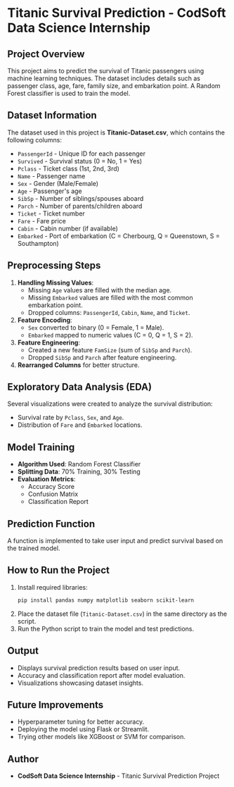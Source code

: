 # Titanic Survival Prediction - CodSoft Data Science Internship

## Project Overview
This project aims to predict the survival of Titanic passengers using machine learning techniques. The dataset includes details such as passenger class, age, fare, family size, and embarkation point. A Random Forest classifier is used to train the model.

## Dataset Information
The dataset used in this project is **Titanic-Dataset.csv**, which contains the following columns:
- `PassengerId` - Unique ID for each passenger
- `Survived` - Survival status (0 = No, 1 = Yes)
- `Pclass` - Ticket class (1st, 2nd, 3rd)
- `Name` - Passenger name
- `Sex` - Gender (Male/Female)
- `Age` - Passenger's age
- `SibSp` - Number of siblings/spouses aboard
- `Parch` - Number of parents/children aboard
- `Ticket` - Ticket number
- `Fare` - Fare price
- `Cabin` - Cabin number (if available)
- `Embarked` - Port of embarkation (C = Cherbourg, Q = Queenstown, S = Southampton)

## Preprocessing Steps
1. **Handling Missing Values**:
   - Missing `Age` values are filled with the median age.
   - Missing `Embarked` values are filled with the most common embarkation point.
   - Dropped columns: `PassengerId`, `Cabin`, `Name`, and `Ticket`.
2. **Feature Encoding**:
   - `Sex` converted to binary (0 = Female, 1 = Male).
   - `Embarked` mapped to numeric values (C = 0, Q = 1, S = 2).
3. **Feature Engineering**:
   - Created a new feature `FamSize` (sum of `SibSp` and `Parch`).
   - Dropped `SibSp` and `Parch` after feature engineering.
4. **Rearranged Columns** for better structure.

## Exploratory Data Analysis (EDA)
Several visualizations were created to analyze the survival distribution:
- Survival rate by `Pclass`, `Sex`, and `Age`.
- Distribution of `Fare` and `Embarked` locations.

## Model Training
- **Algorithm Used**: Random Forest Classifier
- **Splitting Data**: 70% Training, 30% Testing
- **Evaluation Metrics**:
  - Accuracy Score
  - Confusion Matrix
  - Classification Report

## Prediction Function
A function is implemented to take user input and predict survival based on the trained model.

## How to Run the Project
1. Install required libraries:
   ```sh
   pip install pandas numpy matplotlib seaborn scikit-learn
   ```
2. Place the dataset file (`Titanic-Dataset.csv`) in the same directory as the script.
3. Run the Python script to train the model and test predictions.

## Output
- Displays survival prediction results based on user input.
- Accuracy and classification report after model evaluation.
- Visualizations showcasing dataset insights.

## Future Improvements
- Hyperparameter tuning for better accuracy.
- Deploying the model using Flask or Streamlit.
- Trying other models like XGBoost or SVM for comparison.

## Author
- **CodSoft Data Science Internship** - Titanic Survival Prediction Project

